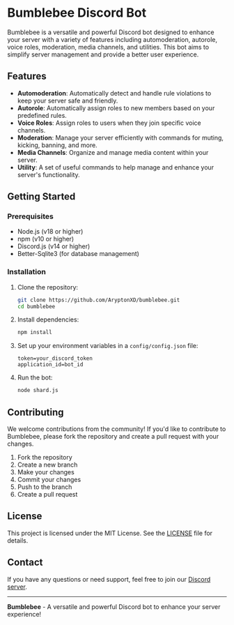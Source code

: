 # Bumblebee Discord Bot

Bumblebee is a versatile and powerful Discord bot designed to enhance your server with a variety of features including automoderation, autorole, voice roles, moderation, media channels, and utilities. This bot aims to simplify server management and provide a better user experience.

## Features

- **Automoderation**: Automatically detect and handle rule violations to keep your server safe and friendly.
- **Autorole**: Automatically assign roles to new members based on your predefined rules.
- **Voice Roles**: Assign roles to users when they join specific voice channels.
- **Moderation**: Manage your server efficiently with commands for muting, kicking, banning, and more.
- **Media Channels**: Organize and manage media content within your server.
- **Utility**: A set of useful commands to help manage and enhance your server's functionality.

## Getting Started

### Prerequisites

- Node.js (v18 or higher)
- npm (v10 or higher)
- Discord.js (v14 or higher)
- Better-Sqlite3 (for database management)

### Installation

1. Clone the repository:
    ```bash
    git clone https://github.com/AryptonXD/bumblebee.git
    cd bumblebee
    ```

2. Install dependencies:
    ```bash
    npm install
    ```

3. Set up your environment variables in a `config/config.json` file:
    ```env
    token=your_discord_token
    application_id=bot_id
    ```

4. Run the bot:
    ```bash
    node shard.js
    ```

## Contributing

We welcome contributions from the community! If you'd like to contribute to Bumblebee, please fork the repository and create a pull request with your changes.

1. Fork the repository
2. Create a new branch
3. Make your changes
4. Commit your changes
5. Push to the branch
6. Create a pull request

## License

This project is licensed under the MIT License. See the [LICENSE](LICENSE) file for details.

## Contact

If you have any questions or need support, feel free to join our [Discord server](https://discord.gg/bumblebee).

---

**Bumblebee** - A versatile and powerful Discord bot to enhance your server experience!

